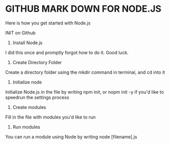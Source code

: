 # GITHUB MARK DOWN FOR NODE.JS

Here is how you get started with Node.js

INIT on Github

1. Install Node.js

I did this once and promptly forgot how to do it. Good luck.

1. Create Directory Folder

Create a directory folder using the mkdir command in terminal, and cd into it

1. Initialize node

Initialize Node.js in the file by writing npm init, or nopm init -y if you'd like to speedrun the settings process

1. Create modules

Fill in the file with modules you'd like to run

1. Run modules

You can run a module using Node by writing node [filename].js